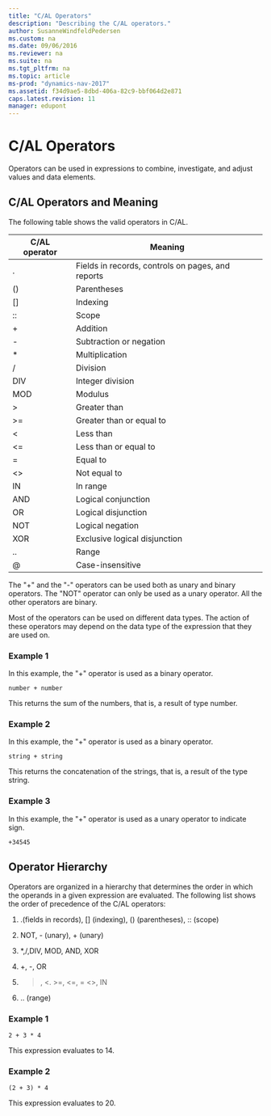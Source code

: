 ```yaml
---
title: "C/AL Operators"
description: "Describing the C/AL operators."
author: SusanneWindfeldPedersen
ms.custom: na
ms.date: 09/06/2016
ms.reviewer: na
ms.suite: na
ms.tgt_pltfrm: na
ms.topic: article
ms-prod: "dynamics-nav-2017"
ms.assetid: f34d9ae5-8dbd-406a-82c9-bbf064d2e871
caps.latest.revision: 11
manager: edupont
---
```

# C/AL Operators
Operators can be used in expressions to combine, investigate, and adjust values and data elements.  
  
## C/AL Operators and Meaning  
 The following table shows the valid operators in C/AL.  
  
|C/AL operator|Meaning|  
|--------------------|-------------|  
|.|Fields in records, controls on pages, and reports|  
|()|Parentheses|  
|[]|Indexing|  
|::|Scope|  
|+|Addition|  
|-|Subtraction or negation|  
|*|Multiplication|  
|/|Division|  
|DIV|Integer division|  
|MOD|Modulus|  
|>|Greater than|  
|>=|Greater than or equal to|  
|<|Less than|  
|<=|Less than or equal to|  
|=|Equal to|  
|<>|Not equal to|  
|IN|In range|  
|AND|Logical conjunction|  
|OR|Logical disjunction|  
|NOT|Logical negation|  
|XOR|Exclusive logical disjunction|  
|..|Range|  
|@|Case-insensitive|  
  
 The "+" and the "-" operators can be used both as unary and binary operators. The "NOT" operator can only be used as a unary operator. All the other operators are binary.  
  
 Most of the operators can be used on different data types. The action of these operators may depend on the data type of the expression that they are used on.  
  
### Example 1  
 In this example, the "+" operator is used as a binary operator.  
  
```  
number + number  
```  
  
 This returns the sum of the numbers, that is, a result of type number.  
  
### Example 2  
 In this example, the "+" operator is used as a binary operator.  
  
```  
string + string  
```  
  
 This returns the concatenation of the strings, that is, a result of the type string.  
  
### Example 3  
 In this example, the "+" operator is used as a unary operator to indicate sign.  
  
```  
+34545  
```  
  
## Operator Hierarchy  
 Operators are organized in a hierarchy that determines the order in which the operands in a given expression are evaluated. The following list shows the order of precedence of the C/AL operators:  
  
1.  .(fields in records), [] (indexing), () (parentheses), :: (scope)  
  
2.  NOT, - (unary), + (unary)  
  
3.  *,/,DIV, MOD, AND, XOR  
  
4.  +, -, OR  
  
5.  >, <. >=, <=, = <>, IN  
  
6.  .. (range)  
  
### Example 1  
  
```  
2 + 3 * 4  
```  
  
 This expression evaluates to 14.  
  
### Example 2  
  
```  
(2 + 3) * 4  
```  
  
 This expression evaluates to 20.
